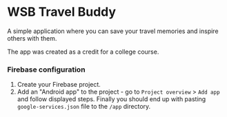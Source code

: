 # WSB Travel Buddy

A simple application where you can save your travel memories and inspire others with them.

The app was created as a credit for a college course.


### Firebase configuration

1. Create your Firebase project.
2. Add an "Android app" to the project - go to `Project overview` > `Add app` and follow displayed steps. 
   Finally you should end up with pasting `google-services.json` file to the `/app` directory.
